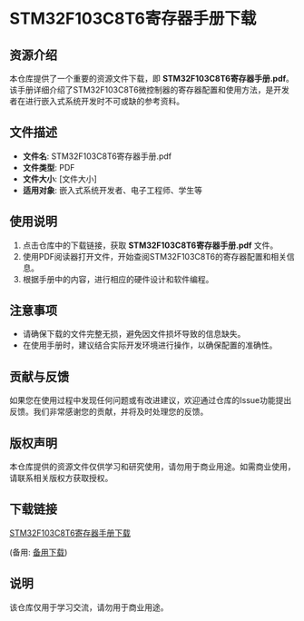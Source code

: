 # STM32F103C8T6寄存器手册下载

## 资源介绍

本仓库提供了一个重要的资源文件下载，即 **STM32F103C8T6寄存器手册.pdf**。该手册详细介绍了STM32F103C8T6微控制器的寄存器配置和使用方法，是开发者在进行嵌入式系统开发时不可或缺的参考资料。

## 文件描述

- **文件名**: STM32F103C8T6寄存器手册.pdf
- **文件类型**: PDF
- **文件大小**: [文件大小]
- **适用对象**: 嵌入式系统开发者、电子工程师、学生等

## 使用说明

1. 点击仓库中的下载链接，获取 **STM32F103C8T6寄存器手册.pdf** 文件。
2. 使用PDF阅读器打开文件，开始查阅STM32F103C8T6的寄存器配置和相关信息。
3. 根据手册中的内容，进行相应的硬件设计和软件编程。

## 注意事项

- 请确保下载的文件完整无损，避免因文件损坏导致的信息缺失。
- 在使用手册时，建议结合实际开发环境进行操作，以确保配置的准确性。

## 贡献与反馈

如果您在使用过程中发现任何问题或有改进建议，欢迎通过仓库的Issue功能提出反馈。我们非常感谢您的贡献，并将及时处理您的反馈。

## 版权声明

本仓库提供的资源文件仅供学习和研究使用，请勿用于商业用途。如需商业使用，请联系相关版权方获取授权。

## 下载链接
[STM32F103C8T6寄存器手册下载](https://pan.quark.cn/s/a728f377c22f) 

(备用: [备用下载](https://pan.baidu.com/s/1rYbcEl5vFK8MPmxNGDBJ8g?pwd=1234))

## 说明

该仓库仅用于学习交流，请勿用于商业用途。
